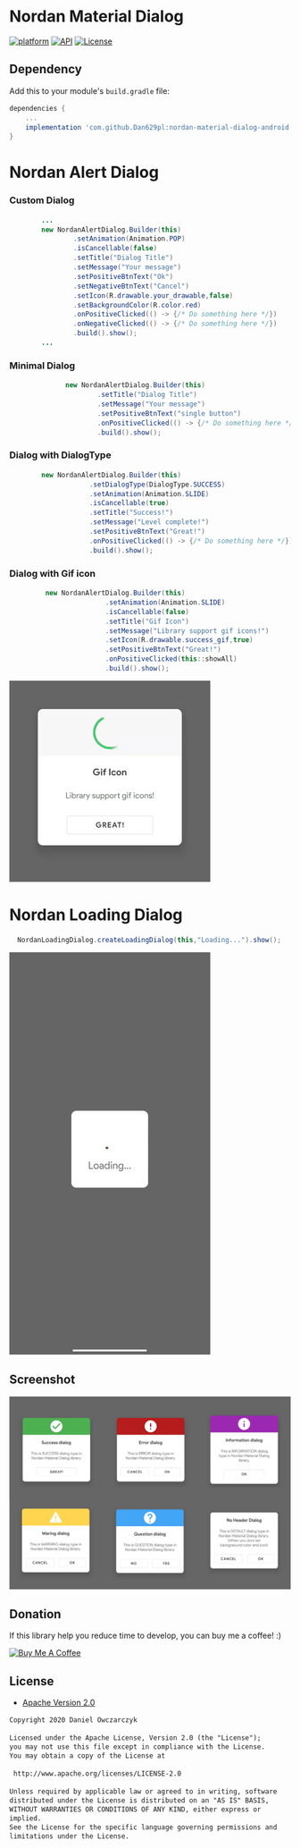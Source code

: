 # Nordan Material Dialog
[![platform](https://img.shields.io/badge/platform-Android-yellow.svg)](https://www.android.com)
[![API](https://img.shields.io/badge/API-24%2B-brightgreen.svg?style=plastic)](https://android-arsenal.com/api?level=24)
[![License](https://img.shields.io/badge/license-Apache%202-4EB1BA.svg?style=flat-square)](https://www.apache.org/licenses/LICENSE-2.0.html)


## Dependency

Add this to your module's `build.gradle` file:

```gradle
dependencies {
	...
	implementation 'com.github.Dan629pl:nordan-material-dialog-android:1.0.5'
}
```
<h1>Nordan Alert Dialog</h1>

<h3>Custom Dialog</h3>

```java
        ...
        new NordanAlertDialog.Builder(this)
                .setAnimation(Animation.POP)
                .isCancellable(false)
                .setTitle("Dialog Title")
                .setMessage("Your message")
                .setPositiveBtnText("Ok")
                .setNegativeBtnText("Cancel")
                .setIcon(R.drawable.your_drawable,false)
                .setBackgroundColor(R.color.red)
                .onPositiveClicked(() -> {/* Do something here */})
                .onNegativeClicked(() -> {/* Do something here */})
                .build().show();
        ...
```
<h3>Minimal Dialog</h3>

```java
              new NordanAlertDialog.Builder(this)
                      .setTitle("Dialog Title")
                      .setMessage("Your message")
                      .setPositiveBtnText("single button")
                      .onPositiveClicked(() -> {/* Do something here */})
                      .build().show();
```
<h3>Dialog with DialogType</h3>

```java
        new NordanAlertDialog.Builder(this)
                    .setDialogType(DialogType.SUCCESS)
                    .setAnimation(Animation.SLIDE)
                    .isCancellable(true)
                    .setTitle("Success!")
                    .setMessage("Level complete!")
                    .setPositiveBtnText("Great!")
                    .onPositiveClicked(() -> {/* Do something here */})
                    .build().show();
```

<h3>Dialog with Gif icon</h3>

```java
         new NordanAlertDialog.Builder(this)
                        .setAnimation(Animation.SLIDE)
                        .isCancellable(false)
                        .setTitle("Gif Icon")
                        .setMessage("Library support gif icons!")
                        .setIcon(R.drawable.success_gif,true)
                        .setPositiveBtnText("Great!")
                        .onPositiveClicked(this::showAll)
                        .build().show();
```
![Gif Dialog](https://github.com/Dan629pl/NordanMaterialDialog/blob/master/img/gifdialog.gif)


<h1>Nordan Loading Dialog</h1>

```java
  NordanLoadingDialog.createLoadingDialog(this,"Loading...").show();
```
![Loading Dialog](https://github.com/Dan629pl/NordanMaterialDialog/blob/master/img/loading.gif)

## Screenshot

![Dialogs](https://github.com/Dan629pl/NordanMaterialDialog/blob/master/img/dialogs.png)

## Donation
If this library  help you reduce time to develop, you can buy me a coffee! :) 

<a href="https://www.buymeacoffee.com/Dan629"><img src="https://www.buymeacoffee.com/assets/img/bmc-meta-new/apple-icon-72x72.png" alt="Buy Me A Coffee" style="height: auto !important;width: auto !important;" ></a>

## License

* [Apache Version 2.0](http://www.apache.org/licenses/LICENSE-2.0.html)

```
Copyright 2020 Daniel Owczarczyk

Licensed under the Apache License, Version 2.0 (the "License");
you may not use this file except in compliance with the License.
You may obtain a copy of the License at

 http://www.apache.org/licenses/LICENSE-2.0

Unless required by applicable law or agreed to in writing, software
distributed under the License is distributed on an "AS IS" BASIS,
WITHOUT WARRANTIES OR CONDITIONS OF ANY KIND, either express or implied.
See the License for the specific language governing permissions and
limitations under the License.